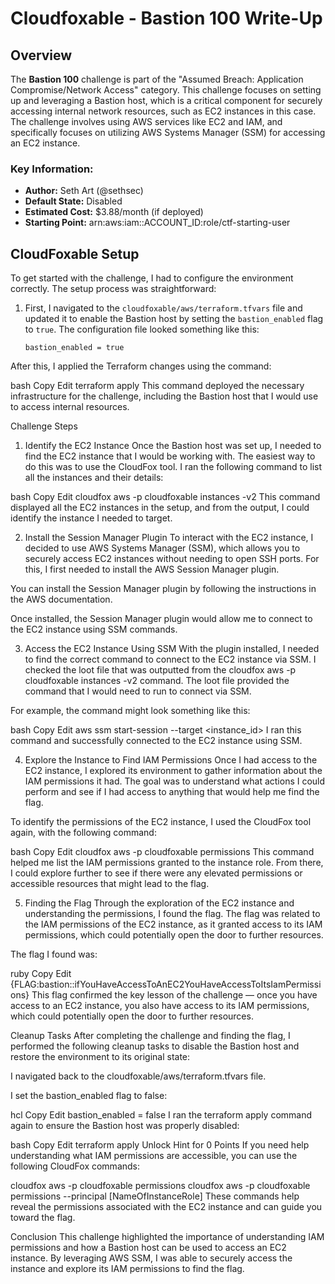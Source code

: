 # Cloudfoxable - Bastion 100 Write-Up

## Overview

The **Bastion 100** challenge is part of the "Assumed Breach: Application Compromise/Network Access" category. This challenge focuses on setting up and leveraging a Bastion host, which is a critical component for securely accessing internal network resources, such as EC2 instances in this case. The challenge involves using AWS services like EC2 and IAM, and specifically focuses on utilizing AWS Systems Manager (SSM) for accessing an EC2 instance.

### Key Information:
- **Author:** Seth Art (@sethsec)
- **Default State:** Disabled
- **Estimated Cost:** $3.88/month (if deployed)
- **Starting Point:** arn:aws:iam::ACCOUNT_ID:role/ctf-starting-user

## CloudFoxable Setup

To get started with the challenge, I had to configure the environment correctly. The setup process was straightforward:

1. First, I navigated to the `cloudfoxable/aws/terraform.tfvars` file and updated it to enable the Bastion host by setting the `bastion_enabled` flag to `true`. The configuration file looked something like this:

   ```hcl
   bastion_enabled = true
After this, I applied the Terraform changes using the command:

bash
Copy
Edit
terraform apply
This command deployed the necessary infrastructure for the challenge, including the Bastion host that I would use to access internal resources.

Challenge Steps
1. Identify the EC2 Instance
Once the Bastion host was set up, I needed to find the EC2 instance that I would be working with. The easiest way to do this was to use the CloudFox tool. I ran the following command to list all the instances and their details:

bash
Copy
Edit
cloudfox aws -p cloudfoxable instances -v2
This command displayed all the EC2 instances in the setup, and from the output, I could identify the instance I needed to target.

2. Install the Session Manager Plugin
To interact with the EC2 instance, I decided to use AWS Systems Manager (SSM), which allows you to securely access EC2 instances without needing to open SSH ports. For this, I first needed to install the AWS Session Manager plugin.

You can install the Session Manager plugin by following the instructions in the AWS documentation.

Once installed, the Session Manager plugin would allow me to connect to the EC2 instance using SSM commands.

3. Access the EC2 Instance Using SSM
With the plugin installed, I needed to find the correct command to connect to the EC2 instance via SSM. I checked the loot file that was outputted from the cloudfox aws -p cloudfoxable instances -v2 command. The loot file provided the command that I would need to run to connect via SSM.

For example, the command might look something like this:

bash
Copy
Edit
aws ssm start-session --target <instance_id>
I ran this command and successfully connected to the EC2 instance using SSM.

4. Explore the Instance to Find IAM Permissions
Once I had access to the EC2 instance, I explored its environment to gather information about the IAM permissions it had. The goal was to understand what actions I could perform and see if I had access to anything that would help me find the flag.

To identify the permissions of the EC2 instance, I used the CloudFox tool again, with the following command:

bash
Copy
Edit
cloudfox aws -p cloudfoxable permissions
This command helped me list the IAM permissions granted to the instance role. From there, I could explore further to see if there were any elevated permissions or accessible resources that might lead to the flag.

5. Finding the Flag
Through the exploration of the EC2 instance and understanding the permissions, I found the flag. The flag was related to the IAM permissions of the EC2 instance, as it granted access to its IAM permissions, which could potentially open the door to further resources.

The flag I found was:

ruby
Copy
Edit
{FLAG:bastion::ifYouHaveAccessToAnEC2YouHaveAccessToItsIamPermissions}
This flag confirmed the key lesson of the challenge — once you have access to an EC2 instance, you also have access to its IAM permissions, which could potentially open the door to further resources.

Cleanup Tasks
After completing the challenge and finding the flag, I performed the following cleanup tasks to disable the Bastion host and restore the environment to its original state:

I navigated back to the cloudfoxable/aws/terraform.tfvars file.

I set the bastion_enabled flag to false:

hcl
Copy
Edit
bastion_enabled = false
I ran the terraform apply command again to ensure the Bastion host was properly disabled:

bash
Copy
Edit
terraform apply
Unlock Hint for 0 Points
If you need help understanding what IAM permissions are accessible, you can use the following CloudFox commands:

cloudfox aws -p cloudfoxable permissions
cloudfox aws -p cloudfoxable permissions --principal [NameOfInstanceRole]
These commands help reveal the permissions associated with the EC2 instance and can guide you toward the flag.

Conclusion
This challenge highlighted the importance of understanding IAM permissions and how a Bastion host can be used to access an EC2 instance. By leveraging AWS SSM, I was able to securely access the instance and explore its IAM permissions to find the flag.

